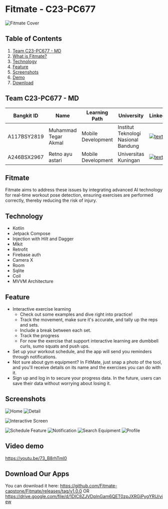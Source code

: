 # Fitmate - C23-PC677

![Fitmate Cover](https://ik.imagekit.io/akutegar/akutegar/fitmate/Cover.png?updatedAt=1702965052988)
## Table of Contents

1. [Team C23-PC677 - MD](#team-c23-pc677---md)
2. [What is Fitmate?](#fitmate)
3. [Technology](#technology)
4. [Feature](#feature)
5. [Screenshots](#screenshots)
5. [Demo](#video-demo)
6. [Download](#download-our-apps)
## Team C23-PC677 - MD

| Bangkit ID | Name | Learning Path | University |LinkedIn |
| ---      | ---       | ---       | ---       | ---       |
| A117BSY2819 |Muhammad Tegar Akmal | Mobile Development| Institut Teknologi Nasional Bandung | [![text](https://img.shields.io/badge/LinkedIn-0077B5?style=for-the-badge&logo=linkedin&logoColor=white)](https://www.linkedin.com/in/muhammad-tegar-akmal-985818273/) |
| A246BSX2967 | Retno ayu astari| Mobile Development | Universitas Kuningan | [![text](https://img.shields.io/badge/LinkedIn-0077B5?style=for-the-badge&logo=linkedin&logoColor=white)](https://id.linkedin.com/in/retno-ayu-astari-4548a3294) |



## Fitmate

Fitmate aims to address these issues by integrating advanced AI technology for real-time workout pose detection, ensuring exercises are performed correctly, thereby reducing the risk of injury.


## Technology



- Kotlin
- Jetpack Compose
- Injection with Hilt and Dagger
- Mlkit
- Retrofit
- Firebase auth
- Camera X
- Room
- Sqlite
- Coil
- MVVM Architecture 
## Feature

- Interactive exercise learning
  -  Check out some examples and dive right into practice!
  -  Track the movement, make sure it's accurate, and tally up the reps and sets.
  -  Include a break between each set.
  -  Track the progress
  -  For now the exercise  that support interactive learning are dumbbell curls, sumo squats and push ups. 
-  Set up your workout schedule, and the app will send you reminders through notifications.
-  Not sure about gym equipment? In FitMate, just snap a photo of the tool, and you'll receive details on its name and the exercises you can do with it.
- Sign up and log in to secure your progress data. In the future, users can save their data without worrying about losing it.


   

## Screenshots

![Home](https://ik.imagekit.io/akutegar/akutegar/fitmate/home.png?updatedAt=1702980369826)
![Detail](https://ik.imagekit.io/akutegar/akutegar/fitmate/detail.png?updatedAt=1702980509261)







![Interactive Screen](https://ik.imagekit.io/akutegar/akutegar/fitmate/interactive_gif_compressed.gif?updatedAt=1702985212059)


![Schedule Feature](https://ik.imagekit.io/akutegar/akutegar/fitmate/schedule_feature.png?updatedAt=1702980378326)
![Notification](https://ik.imagekit.io/akutegar/akutegar/fitmate/notification.png?updatedAt=1702981229938)
![Search Equipment](https://ik.imagekit.io/akutegar/akutegar/fitmate/search_equiment.png?updatedAt=1702980454074)
![Profile](https://ik.imagekit.io/akutegar/akutegar/fitmate/profile.png?updatedAt=1702980481576)

## Video demo

https://youtu.be/73_B8rhTml0

## Download Our Apps

You can download it here:   https://github.com/Fitmate-capstone/Fitmate/releases/tag/v1.0.0 OR https://drive.google.com/file/d/1DIC8ZJVDplnGam6QET0zpJXRGiPygYRU/view






